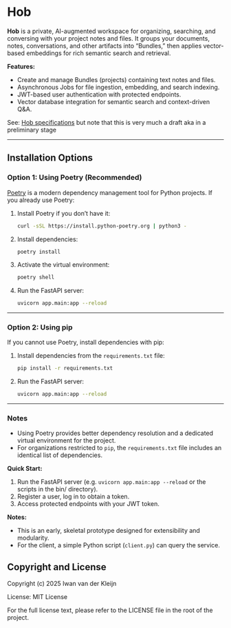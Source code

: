 # Hob

**Hob** is a private, AI-augmented workspace for organizing, searching, and conversing with your project notes and files. It groups your documents, notes, conversations, and other artifacts into “Bundles,” then applies vector-based embeddings for rich semantic search and retrieval.

**Features:**
- Create and manage Bundles (projects) containing text notes and files.
- Asynchronous Jobs for file ingestion, embedding, and search indexing.
- JWT-based user authentication with protected endpoints.
- Vector database integration for semantic search and context-driven Q&A.

See: [Hob specifications](doc/hob-specification.md) but note that this is very much a draft aka in a preliminary stage



---

## Installation Options

### Option 1: Using Poetry (Recommended)
[Poetry](https://python-poetry.org/) is a modern dependency management tool for Python projects. If you already use Poetry:

1. Install Poetry if you don’t have it:
   ```bash
   curl -sSL https://install.python-poetry.org | python3 -
   ```

2. Install dependencies:
   ```bash
   poetry install
   ```

3. Activate the virtual environment:
   ```bash
   poetry shell
   ```

4. Run the FastAPI server:
   ```bash
   uvicorn app.main:app --reload
   ```

---

### Option 2: Using pip
If you cannot use Poetry, install dependencies with pip:

1. Install dependencies from the `requirements.txt` file:
   ```bash
   pip install -r requirements.txt
   ```

2. Run the FastAPI server:
   ```bash
   uvicorn app.main:app --reload
   ```

---

### Notes
- Using Poetry provides better dependency resolution and a dedicated virtual environment for the project.
- For organizations restricted to `pip`, the `requirements.txt` file includes an identical list of dependencies.



**Quick Start:**
1. Run the FastAPI server (e.g. `uvicorn app.main:app --reload` or the scripts in the bin/ directory).
2. Register a user, log in to obtain a token.
3. Access protected endpoints with your JWT token.

**Notes:**
- This is an early, skeletal prototype designed for extensibility and modularity.
- For the client, a simple Python script (`client.py`) can query the service.

## Copyright and License

Copyright (c) 2025 Iwan van der Kleijn

License: MIT License

For the full license text, please refer to the LICENSE file in the root of the project.
